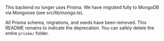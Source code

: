 This backend no longer uses Prisma. We have migrated fully to MongoDB via Mongoose (see src/lib/mongo.ts).

All Prisma schema, migrations, and seeds have been removed. This README remains to indicate the deprecation. You can safely delete the entire `prisma/` folder.
